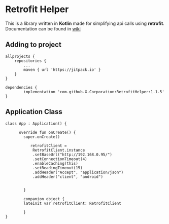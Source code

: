 # Retrofit Helper
This is a library written in __Kotlin__ made for simplifying api calls using __retrofit__.  
Documentation can be found in [wiki](https://github.com/G-Corporation/RetrofitHelper/wiki)

## Adding to project
	allprojects {
		repositories {
			...
			maven { url 'https://jitpack.io' }
		}
	}

	dependencies {
	        implementation 'com.github.G-Corporation:RetrofitHelper:1.1.5'
	}

## Application Class

	class App : Application() {

		  override fun onCreate() {
			super.onCreate()

		       retrofitClient =
			    RetrofitClient.instance
				.setBaseUrl("http://192.168.0.95/")
				.setConnectionTimeout(4)
				.enableCaching(this)
				.setReadingTimeout(15)
				.addHeader("Accept", "application/json")
				.addHeader("client", "android")


		    }

		    companion object {
			lateinit var retrofitClient: RetrofitClient

		    }
	}




